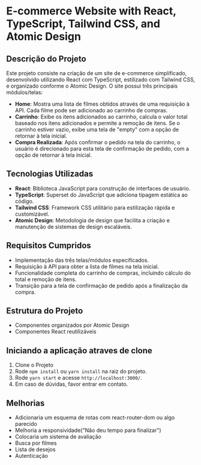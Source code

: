 # E-commerce Website with React, TypeScript, Tailwind CSS, and Atomic Design

## Descrição do Projeto

Este projeto consiste na criação de um site de e-commerce simplificado, desenvolvido utilizando React com TypeScript, estilizado com Tailwind CSS, e organizado conforme o Atomic Design. O site possui três principais módulos/telas:

- **Home**: Mostra uma lista de filmes obtidos através de uma requisição à API. Cada filme pode ser adicionado ao carrinho de compras.
- **Carrinho**: Exibe os itens adicionados ao carrinho, calcula o valor total baseado nos itens adicionados e permite a remoção de itens. Se o carrinho estiver vazio, exibe uma tela de "empty" com a opção de retornar à tela inicial.
- **Compra Realizada**: Após confirmar o pedido na tela do carrinho, o usuário é direcionado para esta tela de confirmação de pedido, com a opção de retornar à tela inicial.

## Tecnologias Utilizadas

- **React**: Biblioteca JavaScript para construção de interfaces de usuário.
- **TypeScript**: Superset do JavaScript que adiciona tipagem estática ao código.
- **Tailwind CSS**: Framework CSS utilitário para estilização rápida e customizável.
- **Atomic Design**: Metodologia de design que facilita a criação e manutenção de sistemas de design escaláveis.

## Requisitos Cumpridos

- Implementação das três telas/módulos especificados.
- Requisição à API para obter a lista de filmes na tela inicial.
- Funcionalidade completa do carrinho de compras, incluindo cálculo do total e remoção de itens.
- Transição para a tela de confirmação de pedido após a finalização da compra.

## Estrutura do Projeto

- Componentes organizados por Atomic Design
- Componentes React reutilizáveis

## Iniciando a aplicação atraves de clone

1. Clone o Projeto
2. Rode `npm install` ou `yarn install` na raiz do projeto.<br />
3. Rode `yarn start` e acesse `http://localhost:3000/`.<br />
4. Em caso de dúvidas, favor entrar em contato.

## Melhorias

- Adicionaria um esquema de rotas com react-router-dom ou algo parecido
- Melhoria a responsividade("Não deu tempo para finalizar")
- Colocaria um sistema de avaliação
- Busca por filmes
- Lista de desejos
- Autenticação
